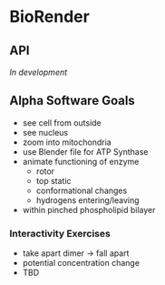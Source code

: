 # BioRender

## API

*In development*

## Alpha Software Goals

* see cell from outside
* see nucleus
* zoom into mitochondria
* use Blender file for ATP Synthase
* animate functioning of enzyme
    * rotor
    * top static
    * conformational changes
    * hydrogens entering/leaving
* within pinched phospholipid bilayer

### Interactivity Exercises

* take apart dimer -> fall apart
* potential concentration change
* TBD
